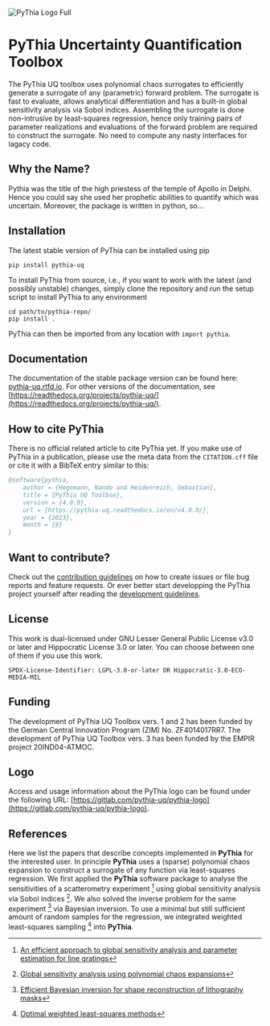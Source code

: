 ![PyThia Logo Full](logo/logo_full_transparent.png)

# PyThia Uncertainty Quantification Toolbox

The PyThia UQ toolbox uses polynomial chaos surrogates to efficiently generate a surrogate of any (parametric) forward problem.
The surrogate is fast to evaluate, allows analytical differentiation and has a built-in global sensitivity analysis via Sobol indices.
Assembling the surrogate is done non-intrusive by least-squares regression, hence only training pairs of parameter realizations and evaluations of the forward problem are required to construct the surrogate.
No need to compute any nasty interfaces for lagacy code.

## Why the Name?

Pythia was the title of the high priestess of the temple of Apollo in Delphi.
Hence you could say she used her prophetic abilities to quantify which was uncertain.
Moreover, the package is written in python, so...

## Installation

The latest stable version of PyThia can be installed using pip
```shell.
pip install pythia-uq
```
To install PyThia from source, i.e., if you want to work with the latest (and possibly unstable) changes, simply clone the repository and run the setup script to install PyThia to any environment
```shell
cd path/to/pythia-repo/
pip install .
```
PyThia can then be imported from any location with `import pythia`.

## Documentation

The documentation of the stable package version can be found here: [pythia-uq.rtfd.io](https://pythia-uq.rtfd.io).
For other versions of the documentation, see [https://readthedocs.org/projects/pythia-uq/](https://readthedocs.org/projects/pythia-uq/).

## How to cite PyThia

There is no official related article to cite PyThia yet.
If you make use of PyThia in a publication, please use the meta data from the `CITATION.cff` file or cite it with a BibTeX entry similar to this:
```bibtex
@software{pythia,
    author = {Hegemann, Nando and Heidenreich, Sebastian},
    title = {PyThia UQ Toolbox},
    version = {4.0.0},
    url = {https://pythia-uq.readthedocs.io/en/v4.0.0/},
    year = {2023},
    month = {9}
}
```

## Want to contribute?

Check out the [contribution guidelines](CONTRIBUTING.md) on how to create issues or file bug reports and feature requests.
Or ever better start developping the PyThia project yourself after reading the [development guidelines](DEVELOPERS.md).

## License
This work is dual-licensed under GNU Lesser General Public License v3.0 or later and Hippocratic License 3.0 or later.
You can choose between one of them if you use this work.

`SPDX-License-Identifier: LGPL-3.0-or-later OR Hippocratic-3.0-ECO-MEDIA-MIL`

## Funding

The development of PyThia UQ Toolbox vers. 1 and 2 has been funded by the German Central Innovation Program (ZIM) No. ZF4014017RR7.
The development of PyThia UQ Toolbox vers. 3 has been funded by the EMPIR project 20IND04-ATMOC.

## Logo

Access and usage information about the PyThia logo can be found under the following URL: [https://gitlab.com/pythia-uq/pythia-logo](https://gitlab.com/pythia-uq/pythia-logo).

## References

Here we list the papers that describe concepts implemented in **PyThia** for the interested user.
In principle **PyThia** uses a (sparse) polynomial chaos expansion to construct a surrogate of any function via least-squares regression.
We first applied the **PyThia** software package to analyse the sensitivities of a scatterometry experiment [^pythia-scat-A] using global sensitivity analysis via Sobol indices [^sobol-indices].
We also solved the inverse problem for the same experiment [^pythia-scat-B] via Bayesian inversion.
To use a minimal but still sufficient amount of random samples for the regression, we integrated weighted least-squares sampling [^wls-sampling] into **PyThia**.

[^pythia-scat-A]: [An efficient approach to global sensitivity analysis and parameter estimation for line gratings](https://arxiv.org/abs/1910.14435)
[^pythia-scat-B]: [Efficient Bayesian inversion for shape reconstruction of lithography masks](https://arxiv.org/abs/2005.05164)
[^sobol-indices]: [Global sensitivity analysis using polynomial chaos expansions](https://www.sciencedirect.com/science/article/abs/pii/S0951832007001329)
[^wls-sampling]: [Optimal weighted least-squares methods](https://arxiv.org/abs/1608.00512)

